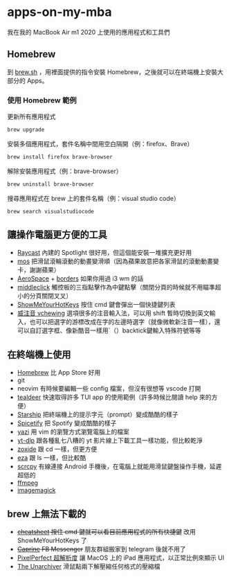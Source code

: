 # apps-on-my-mba
我在我的 MacBook Air m1 2020 上使用的應用程式和工具們

## Homebrew
到 [brew.sh](https://brew.sh) ，用裡面提供的指令安裝 Homebrew，之後就可以在終端機上安裝大部分的 Apps。

### 使用 Homebrew 範例

更新所有應用程式

```zsh
brew upgrade
```

安裝多個應用程式，套件名稱中間用空白隔開（例：firefox、Brave）

```zsh
brew install firefox brave-browser
```

解除安裝應用程式（例：brave-browser）

```zsh
brew uninstall brave-browser
```

搜尋應用程式在 brew 上的套件名稱（例：visual studio code）
```zsh
brew search visualstudiocode
```

## 讓操作電腦更方便的工具

- [Raycast](raycast.com) 內建的 Spotlight 很好用，但這個能安裝一堆擴充更好用
- [mos](https://mos.caldis.me/) 把滑鼠滾輪滾動的動畫變滑順（因為蘋果故意把各家滑鼠的滾動動畫變卡，謝謝蘋果）
- [AeroSpace](https://github.com/nikitabobko/AeroSpace) + [borders]() 如果你用過 i3 wm 的話
- [middleclick]() 觸控板的三指點擊作為中鍵點擊（關閉分頁的時候就不用瞄準超小的分頁關閉叉叉）
- [ShowMeYourHotKeys]() 按住 cmd 鍵會彈出一個快捷鍵列表
- [威注音 vchewing]() 選項很多的注音輸入法，可以用 shift 暫時切換到英文輸入，也可以把選字的游標改成在字的左邊時選字（就像微軟新注音一樣），還可以自訂選字框、像新酷音一樣用`（）backtick鍵輸入特殊符號等等

## 在終端機上使用

- [Homebrew](brew.sh) 比 App Store 好用
- git
- neovim 有時候要編輯一些 config 檔案，但沒有很想等 vscode 打開
- [tealdeer](https://github.com/tealdeer-rs/tealdeer) 快速取得許多 TUI app 的使用範例（許多時候比閱讀 help 來的方便）
- [Starship]() 把終端機上的提示字元（prompt）變成酷酷的樣子
- [Spicetify]() 把 Spotify 變成酷酷的樣子
- [yazi]() 用 vim 的瀏覽方式瀏覽電腦上的檔案
- [yt-dlp]() 跟各種亂七八糟的 yt 影片線上下載工具一樣功能，但比較乾淨
- [zoxide]() 跟 cd 一樣，但更方便
- [eza]() 跟 ls 一樣，但比較酷
- [scrcpy]() 有線連接 Android 手機後，在電腦上就能用滑鼠鍵盤操作手機，延遲超低的
- [ffmpeg]()
- [imagemagick]()

## brew 上無法下載的

- ~~[cheatsheet](https://cheatsheet-mac.en.softonic.com/mac) 按住 cmd 鍵就可以看目前應用程式的所有快捷鍵~~ 改用 ShowMeYourHotKeys 了
- ~~[Caprine](https://github.com/sindresorhus/caprine) FB Messenger~~ 朋友群組搬家到 telegram 後就不用了
- [PixelPerfect 超解析度](https://github.com/cormiertyshawn895/PixelPerfect/) 讓 MacOS 上的 iPad 應用程式，以正常比例來顯示 UI
- [The Unarchiver]() 滑鼠點兩下解壓縮任何格式的壓縮檔